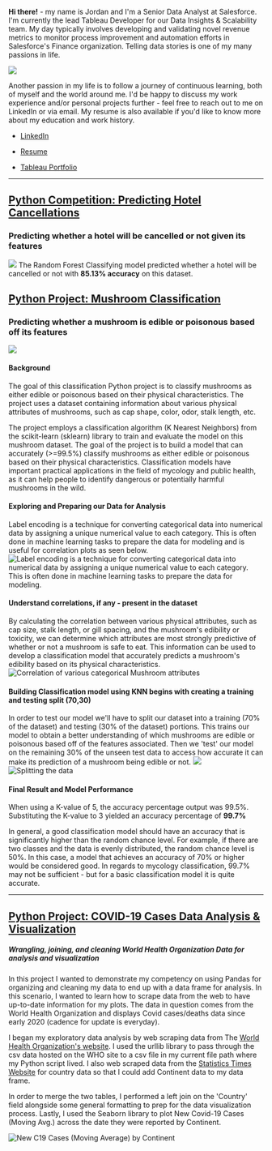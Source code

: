 
**Hi there!** - my name is Jordan and I'm a Senior Data Analyst at Salesforce. I'm currently the lead Tableau Developer for our Data Insights & Scalability team. My day typically involves developing and validating novel revenue metrics to monitor process improvement and automation efforts in Salesforce's Finance organization. Telling data stories is one of my many passions in life.

![](images/DSC05105.jpg)

Another passion in my life is to follow a journey of continuous learning, both of myself and the world around me. I'd be happy to discuss my work experience and/or personal projects further - feel free to reach out to me on LinkedIn or via email. My resume is also available if you'd like to know more about my education and work history.

* [LinkedIn](https://www.linkedin.com/in/jordandavis0112/)

* [Resume](https://github.com/JdGithub0112/Jordans-Portfolio/blob/main/JordanDavis_Resume_2023.pdf)

* [Tableau Portfolio](https://public.tableau.com/app/profile/jordan.davis5657#!/?newProfile=&activeTab=0)

***

## [Python Competition: Predicting Hotel Cancellations](https://github.com/JdGithub0112/Jordan-Davis-Python-Portfolio/blob/main/Python%20Competitions/notebook.ipynb)
### Predicting whether a hotel will be cancelled or not given its features
![](https://images.unsplash.com/photo-1519227355453-8f982e425321?ixlib=rb-4.0.3&ixid=MnwxMjA3fDB8MHxwaG90by1wYWdlfHx8fGVufDB8fHx8&auto=format&fit=crop&w=1931&q=80)
The Random Forest Classifying model predicted whether a hotel will be cancelled or not with **85.13% accuracy** on this dataset.

## [Python Project: Mushroom Classification](https://github.com/JdGithub0112/Jordan-Davis-Python-Portfolio/tree/main/Python%20Projects)
### Predicting whether a mushroom is edible or poisonous based off its features
![](images/zhen-hu-DfqVqddJY7Y-unsplash.jpg)

#### Background
The goal of this classification Python project is to classify mushrooms as either edible or poisonous based on their physical characteristics. The project uses a dataset containing information about various physical attributes of mushrooms, such as cap shape, color, odor, stalk length, etc.

The project employs a classification algorithm (K Nearest Neighbors) from the scikit-learn (sklearn) library to train and evaluate the model on this mushroom dataset. The goal of the project is to build a model that can accurately (>=99.5%) classify mushrooms as either edible or poisonous based on their physical characteristics. Classification models have important practical applications in the field of mycology and public health, as it can help people to identify dangerous or potentially harmful mushrooms in the wild.

#### Exploring and Preparing our Data for Analysis
Label encoding is a technique for converting categorical data into numerical data by assigning a unique numerical value to each category. This is often done in machine learning tasks to prepare the data for modeling and is useful for correlation plots as seen below.
![Label encoding is a technique for converting categorical data into numerical data by assigning a unique numerical value to each category. This is often done in machine learning tasks to prepare the data for modeling.](images/codeSniip_classification.PNG)


#### Understand correlations, if any - present in the dataset
By calculating the correlation between various physical attributes, such as cap size, stalk length, or gill spacing, and the mushroom's edibility or toxicity, we can determine which attributes are most strongly predictive of whether or not a mushroom is safe to eat. This information can be used to develop a classification model that accurately predicts a mushroom's edibility based on its physical characteristics.
![Correlation of various categorical Mushroom attributes](images/corr_with_labels_classification.png)

#### Building Classification model using KNN begins with creating a training and testing split (70,30)

In order to test our model we'll have to split our dataset into a training (70% of the dataset) and testing (30% of the dataset) portions. This trains our model to obtain a better understanding of which mushrooms are edible or poisonous based off of the features associated. Then we 'test' our model on the remaining 30% of the unseen test data to access how accurate it can make its prediction of a mushroom being edible or not.
![](images/334692955_751419652969953_8430446282249963470_n.jpg)
![Splitting the data](images/KNN.PNG)

#### Final Result and Model Performance

When using a K-value of 5, the accuracy percentage output was 99.5%. Substituting the K-value to 3 yielded an accuracy percentage of **99.7%**

In general, a good classification model should have an accuracy that is significantly higher than the random chance level. For example, if there are two classes and the data is evenly distributed, the random chance level is 50%. In this case, a model that achieves an accuracy of 70% or higher would be considered good. In regards to mycology classification, 99.7% may not be sufficient - but for a basic classification model it is quite accurate.


---


## [Python Project: COVID-19 Cases Data Analysis & Visualization](https://github.com/JdGithub0112/Jordan-Davis-Python-Portfolio/tree/main/Python%20Projects)
##### Wrangling, joining, and cleaning World Health Organization Data for analysis and visualization

In this project I wanted to demonstrate my competency on using Pandas for organizing and cleaning my data to end up with a data frame for analysis. In this scenario, I wanted to learn how to scrape data from the web to have up-to-date information for my plots. The data in question comes from the World Health Organization and displays Covid cases/deaths data since early 2020 (cadence for update is everyday).

I began my exploratory data analysis by web scraping data from The [World Health Organization's website](https://covid19.who.int/data). I used the urllib library to pass through the csv data hosted on the WHO site to a csv file in my current file path where my Python script lived. I also web scraped data from the [Statistics Times Website](https://statisticstimes.com/geography/countries-by-continents.php) for country data so that I could add Continent data to my data frame.

In order to merge the two tables, I performed a left join on the 'Country' field alongside some general formatting to prep for the data visualization process. Lastly, I used the Seaborn library to plot New Covid-19 Cases (Moving Avg.) across the date they were reported by Continent.

![New C19 Cases (Moving Average) by Continent](images/Project1_fig1.png)
